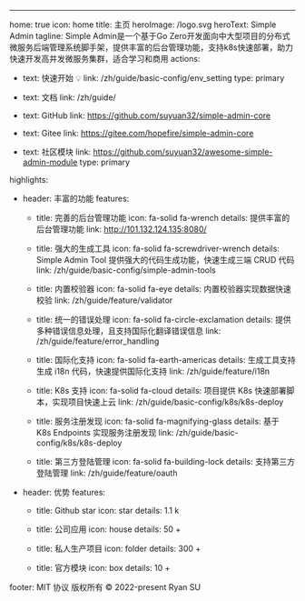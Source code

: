 ---

home: true
icon: home
title: 主页
heroImage: /logo.svg
heroText: Simple Admin
tagline: Simple Admin是一个基于Go Zero开发面向中大型项目的分布式微服务后端管理系统脚手架，提供丰富的后台管理功能，支持k8s快速部署，助力快速开发高并发微服务集群，适合学习和商用
actions:

- text: 快速开始 💡
  link: /zh/guide/basic-config/env_setting
  type: primary

- text: 文档
  link: /zh/guide/

- text: GitHub
  link: https://github.com/suyuan32/simple-admin-core

- text: Gitee
  link: https://gitee.com/hopefire/simple-admin-core

- text: 社区模块
  link: https://github.com/suyuan32/awesome-simple-admin-module
  type: primary

highlights:
  - header: 丰富的功能
    features:
      - title: 完善的后台管理功能
        icon: fa-solid fa-wrench
        details: 提供丰富的后台管理功能
        link: http://101.132.124.135:8080/

      - title: 强大的生成工具
        icon: fa-solid fa-screwdriver-wrench
        details: Simple Admin Tool 提供强大的代码生成功能，快速生成三端 CRUD 代码
        link: /zh/guide/basic-config/simple-admin-tools

      - title: 内置校验器
        icon: fa-solid fa-eye
        details: 内置校验器实现数据快速校验
        link: /zh/guide/feature/validator

      - title: 统一的错误处理
        icon: fa-solid fa-circle-exclamation
        details: 提供多种错误信息处理，且支持国际化翻译错误信息
        link: /zh/guide/feature/error_handling

      - title: 国际化支持
        icon: fa-solid fa-earth-americas
        details: 生成工具支持生成 i18n 代码，快速提供国际化支持
        link: /zh/guide/feature/i18n

      - title: K8s 支持
        icon: fa-solid fa-cloud
        details: 项目提供 K8s 快速部署脚本，实现项目快速上云
        link: /zh/guide/basic-config/k8s/k8s-deploy

      - title: 服务注册发现
        icon: fa-solid fa-magnifying-glass
        details: 基于 K8s Endpoints 实现服务注册发现
        link: /zh/guide/basic-config/k8s/k8s-deploy

      - title: 第三方登陆管理
        icon: fa-solid fa-building-lock
        details: 支持第三方登陆管理
        link: /zh/guide/feature/oauth

  - header: 优势
    features:
      - title: Github star 
        icon: star
        details: 1.1 k
      
      - title: 公司应用
        icon: house
        details: 50 +

      - title: 私人生产项目
        icon: folder
        details: 300 +
      
      - title: 官方模块
        icon: box
        details: 10 +

footer: MIT 协议 版权所有 © 2022-present Ryan SU
